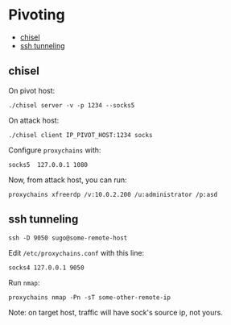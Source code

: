 # Pivoting

- [chisel](#chisel)
- [ssh tunneling](#ssh-tunneling)

## chisel

On pivot host:

```
./chisel server -v -p 1234 --socks5
```

On attack host:

```
./chisel client IP_PIVOT_HOST:1234 socks
```

Configure `proxychains` with:

```
socks5	127.0.0.1 1080
```

Now, from attack host, you can run:

```
proxychains xfreerdp /v:10.0.2.200 /u:administrator /p:asd
```

## ssh tunneling


```
ssh -D 9050 sugo@some-remote-host
```

Edit `/etc/proxychains.conf` with this line:

```
socks4 127.0.0.1 9050
```

Run `nmap`:

```
proxychains nmap -Pn -sT some-other-remote-ip
```

Note: on target host, traffic will have sock's source ip, not yours.





